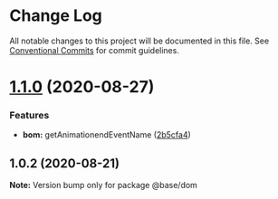 # Change Log

All notable changes to this project will be documented in this file.
See [Conventional Commits](https://conventionalcommits.org) for commit guidelines.

# [1.1.0](https://gitlab.onemt.co/onemt-fe-common/base/compare/@base/dom@1.0.2...@base/dom@1.1.0) (2020-08-27)


### Features

* **bom:** getAnimationendEventName ([2b5cfa4](https://gitlab.onemt.co/onemt-fe-common/base/commit/2b5cfa46b0d8ce9f590f1b812d0008e4ad81c946))





## 1.0.2 (2020-08-21)

**Note:** Version bump only for package @base/dom
